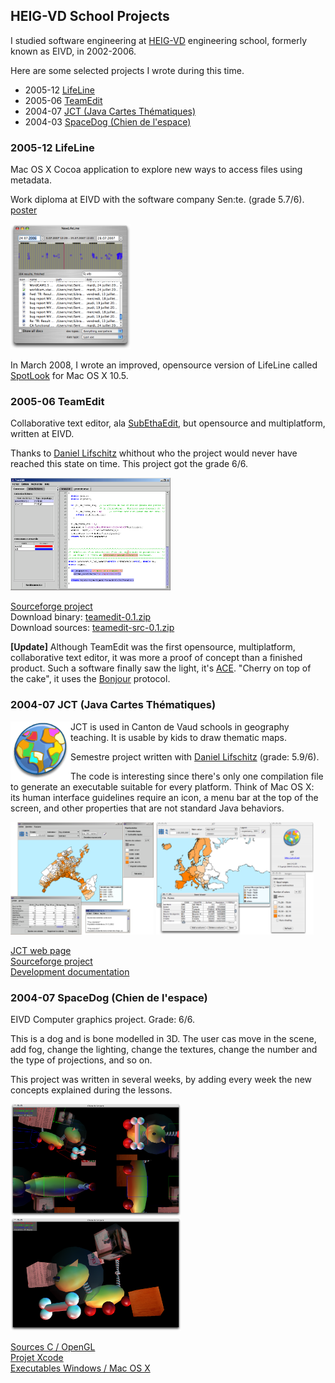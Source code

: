 ## HEIG-VD School Projects

I studied software engineering at [HEIG-VD](http://www.heig-vd.ch) engineering school, formerly known as EIVD, in 2002-2006.

Here are some selected projects I wrote during this time.

- 2005-12 [LifeLine](#lifeline)
- 2005-06 [TeamEdit](#teamedit)
- 2004-07 [JCT (Java Cartes Thématiques)](#jct)
- 2004-03 [SpaceDog (Chien de l'espace)](#spacedog)

<h3 id="lifeline">2005-12 LifeLine</h3>

Mac OS X Cocoa application to explore new ways to access files using metadata.

Work diploma at EIVD with the software company Sen:te. (grade 5.7/6). [poster](LifeLine/poster_lifeline.pdf)

<a href="LifeLine/proto.png"><img src="LifeLine/proto.png" height="200" /></a>

In March 2008, I wrote an improved, opensource version of LifeLine called [SpotLook](http://code.google.com/p/spotlook/) for Mac OS X 10.5.

<h3 id="teamedit">2005-06 TeamEdit</h3>

Collaborative text editor, ala [SubEthaEdit](http://www.codingmonkeys.de/subethaedit/), but opensource and multiplatform, written at EIVD.

Thanks to [Daniel Lifschitz](http://daniel.li/) whithout who the project would never have reached this state on time. This project got the grade 6/6.

<a href="TeamEdit/teamedit_win.png"><img src="TeamEdit/teamedit_win.png" height=180 /></a>

[Sourceforge project](http://teamedit.sourceforge.net/)  
Download binary: [teamedit-0.1.zip](http://prdownloads.sourceforge.net/teamedit/teamedit-0.1.zip?download)  
Download sources: [teamedit-src-0.1.zip](http://prdownloads.sourceforge.net/teamedit/teamedit-src-0.1.zip?download)

**[Update]** Although TeamEdit was the first opensource, multiplatform, collaborative text editor, it was more a proof of concept than a finished product. Such a software finally saw the light, it's [ACE](http://ace.iserver.ch/). "Cherry on top of the cake", it uses the [Bonjour](http://developer.apple.com/networking/bonjour/index.html) protocol.

<h3 id="jct">2004-07 JCT (Java Cartes Thématiques)</h3>

<img src="JCT/jct_icon.png" width="96" height="96" align="left" />

JCT is used in Canton de Vaud schools in geography teaching. It is usable by kids to draw thematic maps.

Semestre project written with [Daniel Lifschitz](http://daniel.li/) (grade: 5.9/6).

The code is interesting since there's only one compilation file to generate an executable suitable for every platform. Think of Mac OS X: its human interface guidelines require an icon, a menu bar at the top of the screen, and other properties that are not standard Java behaviors.

<a href="JCT/jct_vaud.png"><img src="JCT/jct_vaud.png" height="180" /></a>
<a href="JCT/jct_europa.png"><img src="JCT/jct_europa.png" height="180" /></a>

[JCT web page](http://jct.sourceforge.net/)  
[Sourceforge project](https://sourceforge.net/projects/jct/)  
[Development documentation](software/eivd/JCT/jct_development.pdf)

<h3 id="spacedog">2004-07 SpaceDog (Chien de l'espace)</h3>

EIVD Computer graphics project. Grade: 6/6.

This is a dog and is bone modelled in 3D. The user cas move in the scene, add fog, change the lighting, change the textures, change the number and the type of projections, and so on.

This project was written in several weeks, by adding every week the new concepts explained during the lessons.

<a href="SpaceDog/img/spacedog_1.png"><img src="SpaceDog/img/spacedog_1.png" height="180" /></a>
<a href="SpaceDog/img/spacedog_2.png"><img src="SpaceDog/img/spacedog_2.png" height="180" /></a>

[Sources C / OpenGL](SpaceDog/src/)  
[Projet Xcode](SpaceDog/src_xcode/)  
[Executables Windows / Mac OS X](SpaceDog/bin/)
